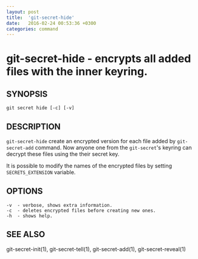 ```yaml
---
layout: post
title:  'git-secret-hide'
date:   2016-02-24 00:53:36 +0300
categories: command
---
```

git-secret-hide - encrypts all added files with the inner keyring.
==================================================================

## SYNOPSIS

    git secret hide [-c] [-v]


## DESCRIPTION
`git-secret-hide` create an encrypted version for each file added by `git-secret-add` command. Now anyone one from the `git-secret`'s keyring can decrypt these files using the their secret key.

It is possible to modify the names of the encrypted files by setting `SECRETS_EXTENSION` variable.


## OPTIONS

    -v  - verbose, shows extra information.
    -c  - deletes encrypted files before creating new ones.
    -h  - shows help.


## SEE ALSO

git-secret-init(1), git-secret-tell(1), git-secret-add(1), git-secret-reveal(1)
